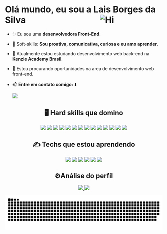 <h1>Olá mundo, eu sou a Lais Borges da Silva <img width="200px" align="right" alt="Hi" src="https://res.cloudinary.com/dqqw3fvn2/image/upload/v1664892503/picasion.com_721fbcad42a31aa819febcd9ee68a194_r51d67.gif"/></h1>

<div>	


- ✨ Eu sou uma <strong>desenvolvedora Front-End</strong>.
- 🎯 Soft-skills: <strong>Sou proativa, comunicativa, curiosa e eu amo aprender</strong>.
- 🌱 Atualmente estou estudando desenvolvimento web back-end na <strong>Kenzie Academy Brasil</strong>.
- 💞️ Estou procurando oportunidades na area de desenvolvimento web front-end.
- 📫 <strong>Entre em contato comigo: </strong> ⬇️

  <a href="https://www.linkedin.com/in/la%C3%ADs-borges-da-silva-1353a8197/" target="_blank">
    <img src="https://img.shields.io/badge/-LinkedIn-%230077B5?style=for-the-badge&logo=linkedin&logoColor=white" target="_blank">
  </a> 
	

</div>
 
<div align="center">
  <h2> 🖥️ Hard skills que domino</h2>
	
  <img src="https://img.shields.io/badge/-html-E34F26?logo=html5&logoColor=white&style=for-the-badge" />
  <img src="https://img.shields.io/badge/-css-1572B6?logo=css3&logoColor=white&style=for-the-badge" />
  <img src="https://img.shields.io/badge/-javascript-F7DF1E?logo=javascript&logoColor=white&style=for-the-badge" />
  <img src="https://img.shields.io/badge/-reactjs-61DAFB?logo=react&logoColor=white&style=for-the-badge" />
  <img src="https://img.shields.io/badge/-styled components-DB7093?logo=styled-components&logoColor=white&style=for-the-badge" />
  <img src="https://img.shields.io/badge/-vercel-000000?logo=vercel&logoColor=white&style=for-the-badge" />
  <img src="https://img.shields.io/badge/-trello-0052CC?logo=trello&logoColor=white&style=for-the-badge" />
  <img src="https://img.shields.io/badge/-yarn-2C8EBB?logo=yarn&logoColor=white&style=for-the-badge" />
  <img src="https://img.shields.io/badge/-vscode-007ACC?logo=Visual Studio Code&logoColor=white&style=for-the-badge" />
  <img src="https://img.shields.io/badge/-insomnia-4000BF?logo=insomnia&logoColor=white&style=for-the-badge" />
  <img src="https://img.shields.io/badge/TypeScript-007ACC?style=for-the-badge&logo=typescript&logoColor=white"/>
  <img src="https://img.shields.io/badge/Redux-593D88?style=for-the-badge&logo=redux&logoColor=white"/>
  <img src="https://img.shields.io/badge/Material--UI-0081CB?style=for-the-badge&logo=material-ui&logoColor=white"/>
  <img src="https://img.shields.io/badge/Heroku-430098?style=for-the-badge&logo=heroku&logoColor=white"/>

  <h2> ✍️ Techs que estou aprendendo </h2>
	
  <img src="https://img.shields.io/badge/PostgreSQL-316192?style=for-the-badge&logo=postgresql&logoColor=white" />
  <img src="https://img.shields.io/badge/Python-3776AB?style=for-the-badge&logo=python&logoColor=white" />
  <img src="https://img.shields.io/badge/Node.js-43853D?style=for-the-badge&logo=node.js&logoColor=white" />
  <img src="https://img.shields.io/badge/Express.js-404D59?style=for-the-badge"/>
  <img src="https://img.shields.io/badge/Django-092E20?style=for-the-badge&logo=django&logoColor=white"/>
  <img src="https://img.shields.io/badge/Amazon_AWS-232F3E?style=for-the-badge&logo=amazon-aws&logoColor=white"/>


 <div>
  <h2> ⚙️Análise do perfil </h2>

  <a href="https://github.com/LaisBS">
    <img height="180em" src="https://github-readme-stats.vercel.app/api?username=LaisBS&theme=radical&show_icons=true&bg_color=000&text_color=fff&icon_color=03a1fc&title_color=03a1fc&include_all_commits=true&count_private=true"/>
    <img height="180em" src="https://github-readme-stats.vercel.app/api/top-langs/?username=LaisBS&theme=radical&layout=compact&langs_count=7&bg_color=000&text_color=fff&icon_color=03a1fc&title_color=03a1fc"/>
  </a>
  
  ![Snake animation](https://github.com/LaisBS/LaisBS/blob/output/github-contribution-grid-snake.svg)
</div>
